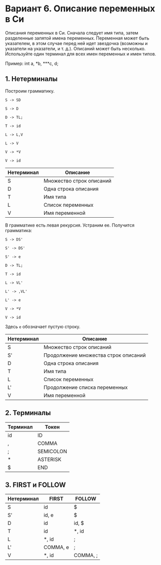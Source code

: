 # Вариант 6. Описание переменных в Си
Описания переменных в Си. Сначала следует имя типа, затем разделенные запятой имена переменных. Переменная может быть указателем, в этом случае перед ней идет звездочка (возможны и указатели на указатели, и т. д.). Описаний может быть несколько. Используйте один терминал для всех имен переменных и имен типов.

Пример: int a, *b, ***c, d;

## 1. Нетерминалы 
Построим грамматику.

`S -> SD`

`S -> D`

`D -> TL;`

`T -> id`

`L -> L,V`

`L -> V`

`V -> *V`

`V -> id`

| Нетерминал | Описание |
| ---------- | ---------|
| S          | Множество строк описаний |
| D          | Одна строка описания     |
| T          | Имя типа                 |
| L          | Список переменных        |
| V          | Имя переменной           |

В грамматике есть левая рекурсия. Устраним ее. Получится грамматика:

`S -> DS'`

`S' -> DS'`

`S' -> e`

`D -> TL;`

`T -> id`

`L -> VL'`

`L' -> ,VL'`

`L' -> e`

`V -> *V`

`V -> id`

Здесь `e` обозначает пустую строку.

| Нетерминал | Описание |
| ---------- | ---------|
| S          | Множество строк описаний |
| S'         | Продолжение множества строк описаний |
| D          | Одна строка описания     |
| T          | Имя типа                 |
| L          | Список переменных        |
| L'         | Продолжение списка переменных        |
| V          | Имя переменной           |

## 2. Терминалы
| Терминал | Токен |
| -------- | ------|
| id       | ID    |
| ,        | COMMA |
| ;        | SEMICOLON |
| *        | ASTERISK  |
| $        | END   |

## 3. FIRST и FOLLOW

| Нетерминал | FIRST | FOLLOW |
| ---------- | ------| ------ |
| S          | id    | $      |
| S'         | id, e | $      |
| D          | id    | id, $  |
| T          | id    | *, id  |
| L          | *, id | ;      |
| L'         | COMMA, e | ;   |
| V          | *, id | COMMA, ; |
